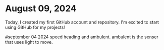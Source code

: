 # August 09, 2024
Today, I created my first GitHub account and repository. I'm excited to start using GitHub for my projects!

#september 04 2024
speed heading and ambulent.
ambulent is the senser that uses light to move.
